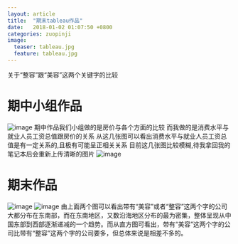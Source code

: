 ```yaml
---
layout: article
title:  "期末tableau作品"
date:   2018-01-02 01:07:50 +0800
categories: zuopinji 
image:
  teaser: tableau.jpg
  feature: tableau.jpg
---
```

关于“整容”跟“美容”这两个关键字的比较

# 期中小组作品
![image](https://raw.githubusercontent.com/arstome/arstome.github.io/master/images/tableau3.jpg)
期中作品我们小组做的是房价与各个方面的比较 而我做的是消费水平与就业人员工资总值跟房价的关系
从这几张图可以看出消费水平与就业人员工资总值是有一定关系的,且极有可能呈正相关关系
目前这几张图比较模糊,待我拿回我的笔记本后会重新上传清晰的图片
![image](https://github.com/arstome/arstome.github.io/blob/master/images/sorry2.jpg)

# 期末作品
![image](https://raw.githubusercontent.com/arstome/arstome.github.io/master/images/tableau1.jpg)
![image](https://raw.githubusercontent.com/arstome/arstome.github.io/master/images/tableau2.jpg)
由上面两个图可以看出带有“美容”或者“整容”这两个字的公司大都分布在东南部，而在东南地区，又数沿海地区分布的最为密集，整体呈现从中国东部到西部逐渐递减的一个趋势。而从直方图可看出，带有“美容”这两个字的公司比带有“整容”这两个字的公司要多，但总体来说是相差不多的。
